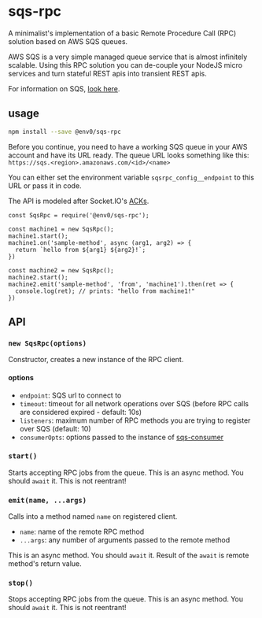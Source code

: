 # sqs-rpc

A minimalist's implementation of a basic Remote Procedure Call (RPC) solution based on AWS SQS queues.

AWS SQS is a very simple managed queue service that is almost infinitely scalable. Using this RPC solution you can
de-couple your NodeJS micro services and turn stateful REST apis into transient REST apis.

For information on SQS, [look here](https://aws.amazon.com/sqs/).

## usage

```bash
npm install --save @env0/sqs-rpc
```

Before you continue, you need to have a working SQS queue in your AWS account and have its URL ready. The queue URL
looks something like this: `https://sqs.<region>.amazonaws.com/<id>/<name>`

You can either set the environment variable `sqsrpc_config__endpoint` to this URL or pass it in code.

The API is modeled after Socket.IO's [ACKs](https://socket.io/docs/#Sending-and-getting-data-acknowledgements).

```JS
const SqsRpc = require('@env0/sqs-rpc');

const machine1 = new SqsRpc();
machine1.start();
machine1.on('sample-method', async (arg1, arg2) => {
  return `hello from ${arg1} ${arg2}!`;
})

const machine2 = new SqsRpc();
machine2.start();
machine2.emit('sample-method', 'from', 'machine1').then(ret => {
  console.log(ret); // prints: "hello from machine1!"
})
```

## API

### `new SqsRpc(options)`

Constructor, creates a new instance of the RPC client.

#### options

- `endpoint`: SQS url to connect to
- `timeout`: timeout for all network operations over SQS (before RPC calls are considered expired - default: 10s)
- `listeners`: maximum number of RPC methods you are trying to register over SQS (default: 10)
- `consumerOpts`: options passed to the instance of [sqs-consumer](https://github.com/bbc/sqs-consumer)

### `start()`

Starts accepting RPC jobs from the queue. This is an async method. You should `await` it. This is not reentrant!

### `emit(name, ...args)`

Calls into a method named `name` on registered client.

- `name`: name of the remote RPC method
- `...args`: any number of arguments passed to the remote method

This is an async method. You should `await` it. Result of the `await` is remote method's return value.

### `stop()`

Stops accepting RPC jobs from the queue. This is an async method. You should `await` it. This is not reentrant!
